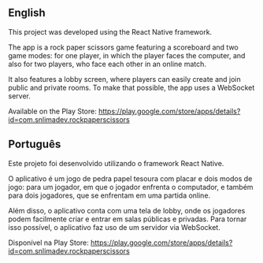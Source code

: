 <h2>English</h2>

This project was developed using the React Native framework.

The app is a rock paper scissors game featuring a scoreboard and two game modes: for one player, in which the player faces the computer, and also for two players, who face each other in an online match.

It also features a lobby screen, where players can easily create and join public and private rooms. To make that possible, the app uses a WebSocket server.

Available on the Play Store: https://play.google.com/store/apps/details?id=com.snlimadev.rockpaperscissors

<h2>Português</h2>

Este projeto foi desenvolvido utilizando o framework React Native.

O aplicativo é um jogo de pedra papel tesoura com placar e dois modos de jogo: para um jogador, em que o jogador enfrenta o computador, e também para dois jogadores, que se enfrentam em uma partida online.

Além disso, o aplicativo conta com uma tela de lobby, onde os jogadores podem facilmente criar e entrar em salas públicas e privadas. Para tornar isso possível, o aplicativo faz uso de um servidor via WebSocket.

Disponível na Play Store: https://play.google.com/store/apps/details?id=com.snlimadev.rockpaperscissors